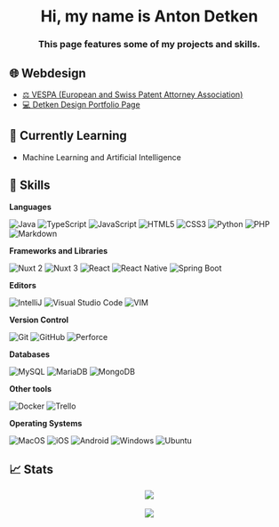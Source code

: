 <h1 align="center">
  Hi, my name is Anton Detken
</h1>

<h3 align="center">
  This page features some of my projects and skills.
</h3>

## 🌐 Webdesign
- [⚖️ VESPA (European and Swiss Patent Attorney Association)](https://www.vespa.swiss)
- [💻 Detken Design Portfolio Page](https://www.antondetken.ch)

## 🌱 Currently Learning
- Machine Learning and Artificial Intelligence

## 💼 Skills

**Languages**

![Java](https://img.shields.io/badge/java-%23ED8B00.svg?style=for-the-badge&logo=java&logoColor=white)
![TypeScript](https://img.shields.io/badge/typescript-%23007ACC.svg?style=for-the-badge&logo=typescript&logoColor=white)
![JavaScript](https://img.shields.io/badge/javascript-%23323330.svg?style=for-the-badge&logo=javascript&logoColor=%23F7DF1E)
![HTML5](https://img.shields.io/badge/html5-%23E34F26.svg?style=for-the-badge&logo=html5&logoColor=white)
![CSS3](https://img.shields.io/badge/css3-%231572B6.svg?style=for-the-badge&logo=css3&logoColor=white)
![Python](https://img.shields.io/badge/Python-%233873A5.svg?&style=for-the-badge&logo=python&logoColor=%23FFCF3F)
![PHP](https://img.shields.io/badge/php-%23777BB4.svg?style=for-the-badge&logo=php&logoColor=white)
![Markdown](https://img.shields.io/badge/markdown-%23000000.svg?style=for-the-badge&logo=markdown&logoColor=white)

**Frameworks and Libraries**

![Nuxt 2](https://img.shields.io/badge/nuxt%202-%2341b883.svg?style=for-the-badge&logo=nuxt&logoColor=%2361DAFB)
![Nuxt 3](https://img.shields.io/badge/nuxt%203-%2341b883.svg?style=for-the-badge&logo=nuxt&logoColor=%2361DAFB)
![React](https://img.shields.io/badge/react-%2320232a.svg?style=for-the-badge&logo=react&logoColor=%2361DAFB)
![React Native](https://img.shields.io/badge/react%20native-%2320232a.svg?style=for-the-badge&logo=react&logoColor=%2361DAFB)
![Spring Boot](https://img.shields.io/badge/spring%20boot-%6EB340.svg?style=for-the-badge&logo=spring&logoColor=white)

**Editors**

![IntelliJ](https://img.shields.io/badge/IntelliJ-000000.svg?style=for-the-badge&logo=intellij-idea&logoColor=white)
![Visual Studio Code](https://img.shields.io/badge/Visual%20Studio%20Code-0078d7.svg?style=for-the-badge&logo=visual-studio-code&logoColor=white)
![VIM](https://img.shields.io/badge/Vim-%2357A143.svg?&style=for-the-badge&logo=vim&logoColor=white)

**Version Control**

![Git](https://img.shields.io/badge/git-%23F05033.svg?style=for-the-badge&logo=git&logoColor=white)
![GitHub](https://img.shields.io/badge/github-%23121011.svg?style=for-the-badge&logo=github&logoColor=white)
![Perforce](https://img.shields.io/badge/perforce-%23121011.svg?style=for-the-badge&logo=perforce&logoColor=white)

**Databases**

![MySQL](https://img.shields.io/badge/MySQL-FF3545?style=for-the-badge&logo=mysql&logoColor=white)
![MariaDB](https://img.shields.io/badge/MariaDB-003545?style=for-the-badge&logo=mariadb&logoColor=white)
![MongoDB](https://img.shields.io/badge/MongoDB-%234ea94b.svg?style=for-the-badge&logo=mongodb&logoColor=white)

**Other tools**

![Docker](https://img.shields.io/badge/docker-%230db7ed.svg?style=for-the-badge&logo=docker&logoColor=white)
![Trello](https://img.shields.io/badge/trello-%230A0FFF.svg?style=for-the-badge&logo=trello&logoColor=white)

**Operating Systems**

![MacOS](https://img.shields.io/badge/MacOS-555555?logo=apple&logoColor=fff&style=for-the-badge)
![iOS](https://img.shields.io/badge/iOS-555555?logo=apple&logoColor=fff&style=for-the-badge)
![Android](https://img.shields.io/badge/Android-3DDC84?style=for-the-badge&logo=android&logoColor=white)
![Windows](https://img.shields.io/badge/Windows-4285F4?style=for-the-badge&logo=microsoft&logoColor=white)
![Ubuntu](https://img.shields.io/badge/Ubuntu-%23F5010C.svg?style=for-the-badge&logo=ubuntu&logoColor=white)

## 📈 Stats

<p align="center">
<img src="https://github-readme-stats.vercel.app/api?username=ant0n7&count_private=true&hide=stars&theme=onedark">
<br/>
<br/>
<img src="https://github-readme-stats.vercel.app/api/top-langs/?username=ant0n7&layout=compact&count_private=true&hide=VBA,Dockerfile&langs_count=8&theme=onedark">
</p>


<!---
ant0n7/ant0n7 is a ✨ special ✨ repository because its `README.md` (this file) appears on your GitHub profile.
You can click the Preview link to take a look at your changes.
--->
